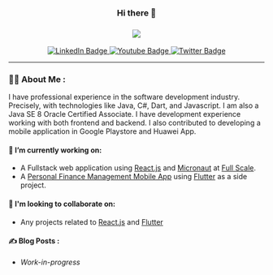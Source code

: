 <!--
**joneldominic/joneldominic** is a ✨ _special_ ✨ repository because its `README.md` (this file) appears on your GitHub profile.

Here are some ideas to get you started:

- 🔭 I’m currently working on ...
- 🌱 I’m currently learning ...
- 👯 I’m looking to collaborate on ...
- 🤔 I’m looking for help with ...
- 💬 Ask me about ...
- 📫 How to reach me: ...
- 😄 Pronouns: ...
- ⚡ Fun fact: ...
-->

<div id="header" align="center">
  <h3>Hi there 👋<h3>
</div>

<div id="stats" align="center">
  <a href="https://github.com/anuraghazra/github-readme-stats">
    <img align="center" src="https://github-readme-stats.vercel.app/api?username=joneldominic&show_icons=true&theme=dark&include_all_commits=true" />
  </a>
  
</div>
    
<br>

<div id="badges" align="center">
  <a href="https://www.linkedin.com/in/jonel-dominic-tapang">
    <img src="https://img.shields.io/badge/LinkedIn-blue?style=for-the-badge&logo=linkedin&logoColor=white" alt="LinkedIn Badge"/>
  </a>
  <a href="https://www.youtube.com/channel/UC6L5ApY9Ib5OBu6cbhG1qnA/about">
    <img src="https://img.shields.io/badge/YouTube-red?style=for-the-badge&logo=youtube&logoColor=white" alt="Youtube Badge"/>
  </a>
  <a href="https://twitter.com/dom_brave">
    <img src="https://img.shields.io/badge/Twitter-blue?style=for-the-badge&logo=twitter&logoColor=white" alt="Twitter Badge"/>
  </a>
</div>

<div id="profile-view" align="center">
  <img src="https://komarev.com/ghpvc/?username=joneldominic&style=flat-square&color=blue" alt=""/>
</div>



---

### :man_technologist: About Me :
I have professional experience in the software development industry. Precisely, with technologies like Java, C#, Dart, and Javascript. I am also a Java SE 8 Oracle Certified Associate. I have development experience working with both frontend and backend. I also contributed to developing a mobile application in Google Playstore and Huawei App.

#### 🔭 I’m currently working on:
- A Fullstack web application using [React.js](https://reactjs.org/) and [Micronaut](https://micronaut.io/) at [Full Scale](https://fullscale.io/).
- A [Personal Finance Management Mobile App](https://github.com/joneldominic/personal-finance-management-app) using [Flutter](https://flutter.dev/) as a side project.
    
#### 👯 I'm looking to collaborate on:
- Any projects related to [React.js](https://reactjs.org/) and [Flutter](https://flutter.dev/)
    
#### :writing_hand: Blog Posts :
- *Work-in-progress*
